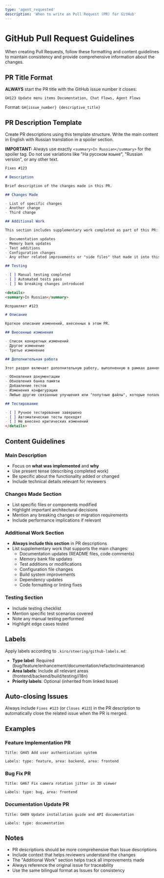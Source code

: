 ```yaml
---
type: 'agent_requested'
description: 'When to write an Pull Request (PR) for GitHub'
---
```


# GitHub Pull Request Guidelines

When creating Pull Requests, follow these formatting and content guidelines to maintain consistency and provide comprehensive information about the changes.

## PR Title Format

**ALWAYS** start the PR title with the GitHub issue number it closes:
```
GH123 Update menu items Documentation, Chat Flows, Agent Flows
```

Format: `GH{issue_number} {descriptive_title}`

## PR Description Template

Create PR descriptions using this template structure. Write the main content in English with Russian translation in a spoiler section.

**IMPORTANT:** Always use exactly `<summary>In Russian</summary>` for the spoiler tag. Do not use variations like "На русском языке", "Russian version", or any other text.

```markdown
Fixes #123

# Description

Brief description of the changes made in this PR.

## Changes Made

- List of specific changes
- Another change
- Third change

## Additional Work

This section includes supplementary work completed as part of this PR:

- Documentation updates
- Memory bank updates
- Test additions
- Configuration changes
- Any other related improvements or "side files" that made it into this PR

## Testing

- [ ] Manual testing completed
- [ ] Automated tests pass
- [ ] No breaking changes introduced

<details>
<summary>In Russian</summary>

Исправляет #123

# Описание

Краткое описание изменений, внесенных в этом PR.

## Внесенные изменения

- Список конкретных изменений
- Другое изменение
- Третье изменение

## Дополнительная работа

Этот раздел включает дополнительную работу, выполненную в рамках данного PR:

- Обновления документации
- Обновления банка памяти
- Добавление тестов
- Изменения конфигурации
- Любые другие связанные улучшения или "попутные файлы", которые попали в этот PR

## Тестирование

- [ ] Ручное тестирование завершено
- [ ] Автоматические тесты проходят
- [ ] Не внесено критических изменений
</details>
```

## Content Guidelines

### Main Description
- Focus on **what was implemented** and **why**
- Use present tense (describing completed work)
- Be specific about the functionality added or changed
- Include technical details relevant for reviewers

### Changes Made Section
- List specific files or components modified
- Highlight important architectural decisions
- Mention any breaking changes or migration requirements
- Include performance implications if relevant

### Additional Work Section
- **Always include this section** in PR descriptions
- List supplementary work that supports the main changes:
  - Documentation updates (README files, code comments)
  - Memory bank file updates
  - Test additions or modifications
  - Configuration file changes
  - Build system improvements
  - Dependency updates
  - Code formatting or linting fixes

### Testing Section
- Include testing checklist
- Mention specific test scenarios covered
- Note any manual testing performed
- Highlight edge cases tested

## Labels

Apply labels according to `.kiro/steering/github-labels.md`:
- **Type label**: Required (bug/feature/enhancement/documentation/refactor/maintenance)
- **Area labels**: Include all relevant areas (frontend/backend/build/testing/i18n)
- **Priority labels**: Optional (inherited from linked Issue)

## Auto-closing Issues

Always include `Fixes #123` (or `Closes #123`) in the PR description to automatically close the related issue when the PR is merged.

## Examples

### Feature Implementation PR
```
Title: GH45 Add user authentication system

Labels: type: feature, area: backend, area: frontend
```

### Bug Fix PR
```
Title: GH67 Fix camera rotation jitter in 3D viewer

Labels: type: bug, area: frontend
```

### Documentation Update PR
```
Title: GH89 Update installation guide and API documentation

Labels: type: documentation
```

## Notes

- PR descriptions should be more comprehensive than Issue descriptions
- Include context that helps reviewers understand the changes
- The "Additional Work" section helps track all improvements made
- Always reference the original issue for traceability
- Use the same bilingual format as Issues for consistency
